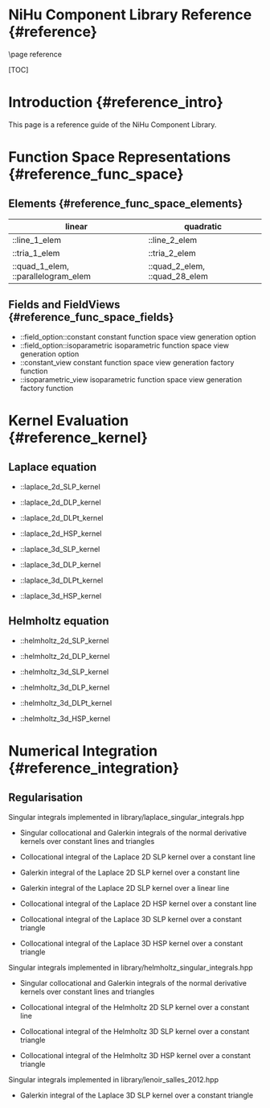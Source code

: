 NiHu Component Library Reference {#reference}
================================

\page reference

[TOC]

Introduction {#reference_intro}
============

This page is a reference guide of the NiHu Component Library.

Function Space Representations {#reference_func_space}
==============================

Elements {#reference_func_space_elements}
--------

 linear        					     | quadratic
-------------------------------------|---------------
 ::line_1_elem 						 | ::line_2_elem 
 ::tria_1_elem 						 | ::tria_2_elem 
 ::quad_1_elem, ::parallelogram_elem | ::quad_2_elem, ::quad_28_elem 

Fields and FieldViews {#reference_func_space_fields}
---------------------

- ::field_option::constant constant function space view generation option
- ::field_option::isoparametric isoparametric function space view generation option
- ::constant_view constant function space view generation factory function
- ::isoparametric_view isoparametric function space view generation factory function

Kernel Evaluation {#reference_kernel}
=================

Laplace equation
----------------

- ::laplace_2d_SLP_kernel
- ::laplace_2d_DLP_kernel
- ::laplace_2d_DLPt_kernel
- ::laplace_2d_HSP_kernel

- ::laplace_3d_SLP_kernel
- ::laplace_3d_DLP_kernel
- ::laplace_3d_DLPt_kernel
- ::laplace_3d_HSP_kernel

Helmholtz equation
------------------

- ::helmholtz_2d_SLP_kernel
- ::helmholtz_2d_DLP_kernel

- ::helmholtz_3d_SLP_kernel
- ::helmholtz_3d_DLP_kernel
- ::helmholtz_3d_DLPt_kernel
- ::helmholtz_3d_HSP_kernel

Numerical Integration {#reference_integration}
=====================

Regularisation
--------------

Singular integrals implemented in library/laplace_singular_integrals.hpp

- Singular collocational and Galerkin integrals of the normal derivative kernels over constant lines and triangles

- Collocational integral of the Laplace 2D SLP kernel over a constant line
- Galerkin integral of the Laplace 2D SLP kernel over a constant line
- Galerkin integral of the Laplace 2D SLP kernel over a linear line
- Collocational integral of the Laplace 2D HSP kernel over a constant line

- Collocational integral of the Laplace 3D SLP kernel over a constant triangle
- Collocational integral of the Laplace 3D HSP kernel over a constant triangle

Singular integrals implemented in library/helmholtz_singular_integrals.hpp

- Singular collocational and Galerkin integrals of the normal derivative kernels over constant lines and triangles

- Collocational integral of the Helmholtz 2D SLP kernel over a constant line
- Collocational integral of the Helmholtz 3D SLP kernel over a constant triangle
- Collocational integral of the Helmholtz 3D HSP kernel over a constant triangle

Singular integrals implemented in library/lenoir_salles_2012.hpp

- Galerkin integral of the Laplace 3D SLP kernel over a constant triangle

